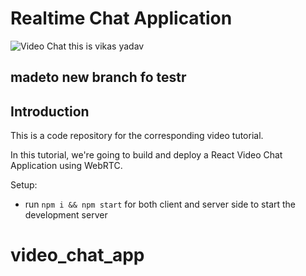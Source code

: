 # Realtime Chat Application

![Video Chat](https://i.ibb.co/7WZRLD1/122.jpg)
this is vikas yadav
## madeto new branch fo testr
## Introduction
This is a code repository for the corresponding video tutorial. 

In this tutorial, we're going to build and deploy a React Video Chat Application using WebRTC.

Setup:
- run ```npm i && npm start``` for both client and server side to start the development server
# video_chat_app
